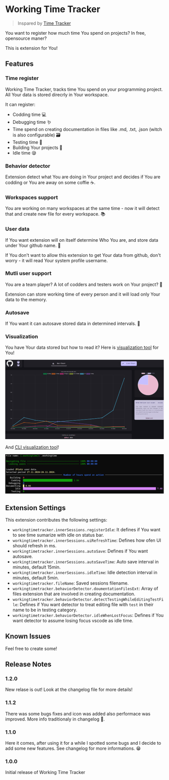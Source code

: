 # Working Time Tracker

> Inspared by [Time Tracker](https://github.com/AlexBlade/vscode-time-tracker)

You want to register how much time You spend on projects? In free, opensource maner?

This is extension for You!

## Features

### Time register

Working Time Tracker, tracks time You spend on your programming project. All Your data is stored direcrly in Your workspace. 

It can register:

* Codding time 💻
* Debugging time 🪱
* Time spend on creating documentation in files like .md, .txt, .json  (witch is also configurable) 🗃️
* Testing time 🤖
* Building Your projects 🔨
* Idle time 😪

### Behavior detector

Extension detect what You are doing in Your project and decides if You are codding or You are away on some coffie ☕.

### Workspaces support

You are working on many workspaces at the same time - now it will detect that and create new file for every workspace. 📚

### User data

If You want extension will on itself determine Who You are, and store data under Your github name. 🥸

If You don't want to allow this extension to get Your data from github, don't worry - it will read Your system profile username. 

### Mutli user support

You are a team player? A lot of codders and testers work on Your project? 🙋

Extension can store working time of every person and it will load only Your data to the memory. 


### Autosave

If You want it can autosave stored data in determined intervals. 💾

### Visualization

You have Your data stored but how to read it? 
Here is [visualization tool](https://jpiotr.github.io/workingtimetracker_ui/) for You! 

![visualization tool](images/visualizationTool.png) 

And [CLI visualization tool](https://github.com/JPiotr/WTTCLIVisualizer)!

![cli visualization tool](images/cliVisualizationTool.png)
## Extension Settings

This extension contributes the following settings:

* `workingtimetracker.innerSessions.registerIdle`: It defines if You want to see time sumarize with idle on status bar. 
* `workingtimetracker.innerSessions.uiRefreshTime`: Defines how ofen UI should refresh in ms.
* `workingtimetracker.innerSessions.autoSave`: Defines if You want autosave.
* `workingtimetracker.innerSessions.autoSaveTime`: Auto save interval in minutes, default 15min.
* `workingtimetracker.innerSessions.idleTime`: Idle detection interval in minutes, default 5min.
* `workingtimetracker.fileName`: Saved sessions filename.
* `workingtimetracker.behaviorDetector.doumentationFilesExt`: Array of files extension that are involved in creating documentation.
* `workingtimetracker.behaviorDetector.detectTestingWhileEditingTestFile`: Defines if You want detector to treat editing file with `test` in their name to be in testing category.
* `workingtimetracker.behaviorDetector.idleWhenLostFocus`: Defines if You want detector to assume losing focus vscode as idle time.

## Known Issues

Feel free to create some!

## Release Notes

### 1.2.0

New relase is out! 
Look at the changelog file for more details!

### 1.1.2

There was some bugs fixes and icon was added also performace was improved. 
More info traditionaly in changelog 🫡.


### 1.1.0

Here it comes, after using it for a while I spotted some bugs and I decide to add some new features. 
See changelog for more informations. 😁

### 1.0.0

Initial release of Working Time Tracker

